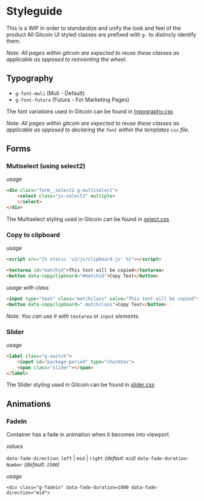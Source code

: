 # Styleguide

This is a WIP in order to standardize and unify the look and feel of the product
All Gitcoin UI styled classes are prefixed with `g-` to distincly identify them.

_Note: All pages within gitcoin are expected to reuse these classes as applicable as opposed to reinventing the wheel._

## Typography

- `g-font-muli` (Muli - Default)
- `g-font-futura` (Futura - For Marketing Pages)

The font variations used in Gitcoin can be found in
[typography.css](https://github.com/gitcoinco/web/blob/master/app/assets/v2/css/lib/typography.css)

_Note: All pages within gitcoin are expected to reuse these classes as applicable as opposed to declaring the `font` within the templates `css` file._

## Forms

### Mutiselect (using select2)

_usage_
```html
<div class="form__select2 g-multiselect">
    <select class="js-select2" multiple>
    </select>
</div>
```

The Multiselect styling used in Gitcoin can be found in
[select.css](https://github.com/gitcoinco/web/blob/master/app/assets/v2/css/forms/select.css)

### Copy to clipboard

_usage_


```html
<script src="{% static 'v2/js/clipboard.js' %}"></script>
```

```html
<textarea id="matchid">This text will be copied</textarea>
<button data-copyclipboard="#matchid">Copy Text</button>
```
_usage with class_
```html
<input type="text" class="matchclass" value="This text will be copied">
<button data-copyclipboard=".matchclass">Copy Text</button>
```
_Note: You can use it with `textarea` or `input` elements._

### Slider

_usage_
```html
<label class="g-switch">
    <input id="package-period" type="checkbox">
    <span class="slider"></span>
</label>
```

The Slider styling used in Gitcoin can be found in
[slider.css](https://github.com/gitcoinco/web/blob/master/app/assets/v2/css/lib/slider.css)


## Animations

### FadeIn

Container has a fade in animation when it becomes into viewport.

_values_

`data-fade-direction`: `left` | `mid` | `right` _(defaut: `mid`)_
`data-fade-duration`: `Number` _(default: `1500`)_

_usage_

```<div class="g-fadein" data-fade-duration=1000 data-fade-direction="mid">```